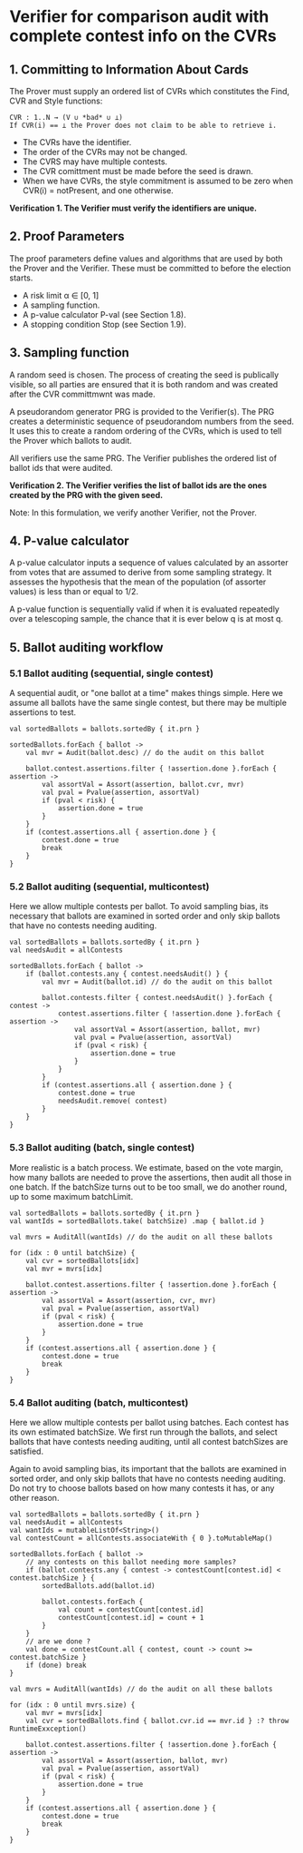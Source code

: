 # Verifier for comparison audit with complete contest info on the CVRs

## 1. Committing to Information About Cards

The Prover must supply an ordered list of CVRs which constitutes the Find, CVR and Style functions: 

    CVR : 1..N → (V ∪ *bad* ∪ ⊥)
    If CVR(i) == ⊥ the Prover does not claim to be able to retrieve i.

* The CVRs have the identifier.
* The order of the CVRs may not be changed.
* The CVRS may have multiple contests.
* The CVR comittment must be made before the seed is drawn.
* When we have CVRs, the style commitment is assumed to be zero when CVR(i) = notPresent, and one otherwise.

**Verification 1. The Verifier must verify the identifiers are unique.**

## 2. Proof Parameters

The proof parameters define values and algorithms that are used by both the Prover and the
Verifier. These must be committed to before the election starts.

* A risk limit α ∈ [0, 1]
* A sampling function.
* A p-value calculator P-val (see Section 1.8).
* A stopping condition Stop (see Section 1.9).


## 3. Sampling function

A random seed is chosen. The process of creating the seed is publically visible, so all parties are ensured 
that it is both random and was created after the CVR committmwnt was made.

A pseudorandom generator PRG is provided to the Verifier(s). The PRG creates a deterministic sequence of pseudorandom numbers from the seed.
It uses this to create a random ordering of the CVRs, which is used to tell the Prover which ballots to audit.

All verifiers use the same PRG. The Verifier publishes the ordered list of ballot ids that were audited.

**Verification 2. The Verifier verifies the list of ballot ids are the ones created by the PRG with the given seed.**

Note: In this formulation, we verify another Verifier, not the Prover.


## 4. P-value calculator

A p-value calculator inputs a sequence of values calculated by an assorter from
votes that are assumed to derive from some sampling strategy. It assesses the
hypothesis that the mean of the population (of assorter values) is less than
or equal to 1/2.

A p-value function is sequentially valid if when it is evaluated repeatedly
over a telescoping sample, the chance that it is ever below q is at most q.


## 5. Ballot auditing workflow

### 5.1 Ballot auditing (sequential, single contest)

A sequential audit, or "one ballot at a time" makes things simple. Here we assume all ballots have
the same single contest, but there may be multiple assertions to test.

````
val sortedBallots = ballots.sortedBy { it.prn }

sortedBallots.forEach { ballot ->
    val mvr = Audit(ballot.desc) // do the audit on this ballot
    
    ballot.contest.assertions.filter { !assertion.done }.forEach { assertion ->
        val assortVal = Assort(assertion, ballot.cvr, mvr)
        val pval = Pvalue(assertion, assortVal)
        if (pval < risk) {
            assertion.done = true 
        }
    }
    if (contest.assertions.all { assertion.done } {
        contest.done = true
        break
    }
}
````

### 5.2 Ballot auditing (sequential, multicontest)

Here we allow multiple contests per ballot. To avoid sampling bias, its necessary that ballots are examined
in sorted order and only skip ballots that have no contests needing auditing.

````
val sortedBallots = ballots.sortedBy { it.prn }
val needsAudit = allContests

sortedBallots.forEach { ballot ->
    if (ballot.contests.any { contest.needsAudit() } {
        val mvr = Audit(ballot.id) // do the audit on this ballot
        
        ballot.contests.filter { contest.needsAudit() }.forEach { contest ->
            contest.assertions.filter { !assertion.done }.forEach { assertion ->
                val assortVal = Assort(assertion, ballot, mvr)
                val pval = Pvalue(assertion, assortVal)
                if (pval < risk) {
                    assertion.done = true
                }
            }
        }
        if (contest.assertions.all { assertion.done } {
            contest.done = true
            needsAudit.remove( contest) 
        }
    }
}
````

### 5.3 Ballot auditing (batch, single contest)

More realistic is a batch process. We estimate, based on the vote margin, how many ballots are needed to
prove the assertions, then audit all those in one batch. If the batchSize turns out to be too small, we do another round, up 
to some maximum batchLimit.

````
val sortedBallots = ballots.sortedBy { it.prn }
val wantIds = sortedBallots.take( batchSize) .map { ballot.id }

val mvrs = AuditAll(wantIds) // do the audit on all these ballots

for (idx : 0 until batchSize) {
    val cvr = sortedBallots[idx]
    val mvr = mvrs[idx]
    
    ballot.contest.assertions.filter { !assertion.done }.forEach { assertion ->
        val assortVal = Assort(assertion, cvr, mvr)
        val pval = Pvalue(assertion, assortVal)
        if (pval < risk) {
            assertion.done = true 
        }
    }
    if (contest.assertions.all { assertion.done } {
        contest.done = true
        break
    }
}
````

### 5.4 Ballot auditing (batch, multicontest)

Here we allow multiple contests per ballot using batches. Each contest has its own estimated batchSize.
We first run through the ballots, and select ballots that have contests needing auditing,
until all contest batchSizes are satisfied.

Again to avoid sampling bias, its important that the ballots are examined in sorted order, and only skip ballots 
that have no contests needing auditing. Do not try to choose ballots based on how many contests it has, or any other reason.

````
val sortedBallots = ballots.sortedBy { it.prn }
val needsAudit = allContests
val wantIds = mutableListOf<String>()
val contestCount = allContests.associateWith { 0 }.toMutableMap()

sortedBallots.forEach { ballot ->
    // any contests on this ballot needing more samples?
    if (ballot.contests.any { contest -> contestCount[contest.id] < contest.batchSize } {
        sortedBallots.add(ballot.id)
        
        ballot.contests.forEach { 
            val count = contestCount[contest.id]
            contestCount[contest.id] = count + 1
        }
    }    
    // are we done ?
    val done = contestCount.all { contest, count -> count >= contest.batchSize }
    if (done) break
}
    
val mvrs = AuditAll(wantIds) // do the audit on all these ballots

for (idx : 0 until mvrs.size) {
    val mvr = mvrs[idx]
    val cvr = sortedBallots.find { ballot.cvr.id == mvr.id } :? throw RuntimeExxception()
    
    ballot.contest.assertions.filter { !assertion.done }.forEach { assertion ->
        val assortVal = Assort(assertion, ballot, mvr)
        val pval = Pvalue(assertion, assortVal)
        if (pval < risk) {
            assertion.done = true 
        }
    }
    if (contest.assertions.all { assertion.done } {
        contest.done = true
        break
    }
}    

````







